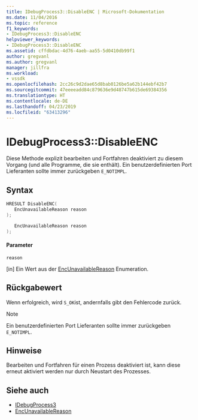 ```yaml
---
title: IDebugProcess3::DisableENC | Microsoft-Dokumentation
ms.date: 11/04/2016
ms.topic: reference
f1_keywords:
- IDebugProcess3::DisableENC
helpviewer_keywords:
- IDebugProcess3::DisableENC
ms.assetid: cffdbdac-4d76-4aeb-aa55-5d0410db99f1
author: gregvanl
ms.author: gregvanl
manager: jillfra
ms.workload:
- vssdk
ms.openlocfilehash: 2cc26c9d2dae65d8bab0126be5a62b144ebf42b7
ms.sourcegitcommit: 47eeeeadd84c879636e9d48747b615de69384356
ms.translationtype: HT
ms.contentlocale: de-DE
ms.lasthandoff: 04/23/2019
ms.locfileid: "63413296"
---
```

# <a name="idebugprocess3disableenc"></a>IDebugProcess3::DisableENC
Diese Methode explizit bearbeiten und Fortfahren deaktiviert zu diesem Vorgang (und alle Programme, die sie enthält). Ein benutzerdefinierten Port Lieferanten sollte immer zurückgeben `E_NOTIMPL`.

## <a name="syntax"></a>Syntax

```cpp
HRESULT DisableENC(
   EncUnavailableReason reason
);
```

```csharp
   EncUnavailableReason reason
);
```

#### <a name="parameters"></a>Parameter
 `reason`

 [in] Ein Wert aus der [EncUnavailableReason](../../../extensibility/debugger/reference/encunavailablereason.md) Enumeration.

## <a name="return-value"></a>Rückgabewert
 Wenn erfolgreich, wird `S_OK`ist, andernfalls gibt den Fehlercode zurück.

> [!NOTE]
> Ein benutzerdefinierten Port Lieferanten sollte immer zurückgeben `E_NOTIMPL`.

## <a name="remarks"></a>Hinweise
 Bearbeiten und Fortfahren für einen Prozess deaktiviert ist, kann diese erneut aktiviert werden nur durch Neustart des Prozesses.

## <a name="see-also"></a>Siehe auch
- [IDebugProcess3](../../../extensibility/debugger/reference/idebugprocess3.md)
- [EncUnavailableReason](../../../extensibility/debugger/reference/encunavailablereason.md)